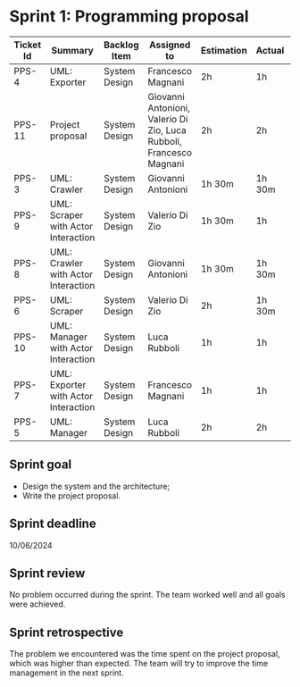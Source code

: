 # Sprint 1:  Programming proposal

| Ticket Id | Summary                                                       | Backlog Item    | Assigned to                                                         | Estimation | Actual | Type          |
|-----------|---------------------------------------------------------------|-----------------|---------------------------------------------------------------------|------------|--------|---------------|
| PPS-4     | UML: Exporter                                                 | System Design   | Francesco Magnani                                                   | 2h         | 1h     | Design        |
| PPS-11    | Project proposal                                              | System Design   | Giovanni Antonioni, Valerio Di Zio, Luca Rubboli, Francesco Magnani | 2h         | 2h     | Other         |
| PPS-3     | UML: Crawler                                                  | System Design   | Giovanni Antonioni                                                  | 1h 30m     | 1h 30m | Design        |
| PPS-9     | UML: Scraper with Actor Interaction                           | System Design   | Valerio Di Zio                                                      | 1h 30m     | 1h     | Design        |
| PPS-8     | UML: Crawler with Actor Interaction                           | System Design   | Giovanni Antonioni                                                  | 1h 30m     | 1h 30m | Design        |
| PPS-6     | UML: Scraper                                                  | System Design   | Valerio Di Zio                                                      | 2h         | 1h 30m | Design        |
| PPS-10    | UML: Manager with Actor Interaction                           | System Design   | Luca Rubboli                                                        | 1h         | 1h     | Design        |
| PPS-7     | UML: Exporter with Actor Interaction                          | System Design   | Francesco Magnani                                                   | 1h         | 1h     | Design        |
| PPS-5     | UML: Manager                                                  | System Design   | Luca Rubboli                                                        | 2h         | 2h     | Design        |


## Sprint goal

- Design the system and the architecture;
- Write the project proposal.

## Sprint deadline
10/06/2024

## Sprint review
No problem occurred during the sprint. The team worked well and all goals were achieved.

## Sprint retrospective
The problem we encountered was the time spent on the project proposal, which was higher than expected. The team will try to improve the time management in the next sprint.